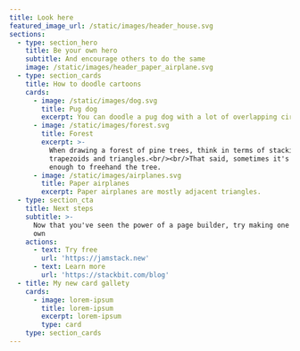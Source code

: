 ```yaml
---
title: Look here
featured_image_url: /static/images/header_house.svg
sections:
  - type: section_hero
    title: Be your own hero
    subtitle: And encourage others to do the same
    image: /static/images/header_paper_airplane.svg
  - type: section_cards
    title: How to doodle cartoons
    cards:
      - image: /static/images/dog.svg
        title: Pug dog
        excerpt: You can doodle a pug dog with a lot of overlapping circles and ovals.
      - image: /static/images/forest.svg
        title: Forest
        excerpt: >-
          When drawing a forest of pine trees, think in terms of stacking
          trapezoids and triangles.<br/><br/>That said, sometimes it's easy
          enough to freehand the tree.
      - image: /static/images/airplanes.svg
        title: Paper airplanes
        excerpt: Paper airplanes are mostly adjacent triangles.
  - type: section_cta
    title: Next steps
    subtitle: >-
      Now that you've seen the power of a page builder, try making one of your
      own
    actions:
      - text: Try free
        url: 'https://jamstack.new'
      - text: Learn more
        url: 'https://stackbit.com/blog'
  - title: My new card gallety
    cards:
      - image: lorem-ipsum
        title: lorem-ipsum
        excerpt: lorem-ipsum
        type: card
    type: section_cards
---
```

